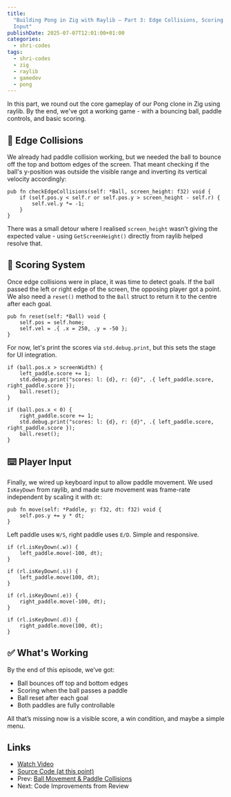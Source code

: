 ```yaml
---
title:
  "Building Pong in Zig with Raylib – Part 3: Edge Collisions, Scoring & Player
  Input"
publishDate: 2025-07-07T12:01:00+01:00
categories:
  - shri-codes
tags:
  - shri-codes
  - zig
  - raylib
  - gamedev
  - pong
---
```


In this part, we round out the core gameplay of our Pong clone in Zig using
raylib. By the end, we've got a working game - with a bouncing ball, paddle
controls, and basic scoring.

## 🧱 Edge Collisions

We already had paddle collision working, but we needed the ball to bounce off
the top and bottom edges of the screen. That meant checking if the ball's
y-position was outside the visible range and inverting its vertical velocity
accordingly:

```zig
pub fn checkEdgeCollisions(self: *Ball, screen_height: f32) void {
    if (self.pos.y < self.r or self.pos.y > screen_height - self.r) {
        self.vel.y *= -1;
    }
}
```

There was a small detour where I realised `screen_height` wasn’t giving the
expected value - using `GetScreenHeight()` directly from raylib helped resolve
that.

## 🏁 Scoring System

Once edge collisions were in place, it was time to detect goals. If the ball
passed the left or right edge of the screen, the opposing player got a point. We
also need a `reset()` method to the `Ball` struct to return it to the centre
after each goal.

```zig
pub fn reset(self: *Ball) void {
    self.pos = self.home;
    self.vel = .{ .x = 250, .y = -50 };
}
```

For now, let's print the scores via `std.debug.print`, but this sets the stage
for UI integration.

```zig
if (ball.pos.x > screenWidth) {
    left_paddle.score += 1;
    std.debug.print("scores: l: {d}, r: {d}", .{ left_paddle.score, right_paddle.score });
    ball.reset();
}

if (ball.pos.x < 0) {
    right_paddle.score += 1;
    std.debug.print("scores: l: {d}, r: {d}", .{ left_paddle.score, right_paddle.score });
    ball.reset();
}
```

## ⌨️ Player Input

Finally, we wired up keyboard input to allow paddle movement. We used
`IsKeyDown` from raylib, and made sure movement was frame-rate independent by
scaling it with `dt`:

```zig
pub fn move(self: *Paddle, y: f32, dt: f32) void {
    self.pos.y += y * dt;
}
```

Left paddle uses `W/S`, right paddle uses `E/D`. Simple and responsive.

```zig
if (rl.isKeyDown(.w)) {
    left_paddle.move(-100, dt);
}

if (rl.isKeyDown(.s)) {
    left_paddle.move(100, dt);
}

if (rl.isKeyDown(.e)) {
    right_paddle.move(-100, dt);
}

if (rl.isKeyDown(.d)) {
    right_paddle.move(100, dt);
}
```

## ✅ What's Working

By the end of this episode, we’ve got:

- Ball bounces off top and bottom edges
- Scoring when the ball passes a paddle
- Ball reset after each goal
- Both paddles are fully controllable

All that’s missing now is a visible score, a win condition, and maybe a simple
menu.

## Links

- [Watch Video](https://youtu.be/IoOLH1O_a7M)
- [Source Code (at this point)](https://github.com/drone-ah/wordsonsand/tree/shri-codes/pong/part-3/games/pong)
- Prev: [Ball Movement & Paddle Collisions](./pong-2.md)
- Next: Code Improvements from Review
